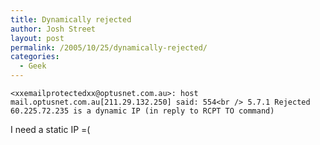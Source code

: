 ```yaml
---
title: Dynamically rejected
author: Josh Street
layout: post
permalink: /2005/10/25/dynamically-rejected/
categories:
  - Geek
---
```

`<xxemailprotectedxx@optusnet.com.au>: host mail.optusnet.com.au[211.29.132.250] said: 554<br />
    5.7.1 Rejected 60.225.72.235 is a dynamic IP (in reply to RCPT TO command)`

I need a static IP =(